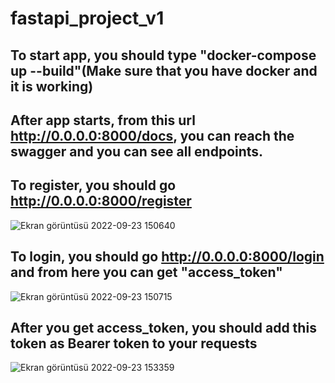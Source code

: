 # fastapi_project_v1

## To start app, you should type "docker-compose up --build"(Make sure that you have docker and it is working)

## After app starts, from this url http://0.0.0.0:8000/docs, you can reach the swagger and you can see all endpoints.

## To register, you should go http://0.0.0.0:8000/register
![Ekran görüntüsü 2022-09-23 150640](https://user-images.githubusercontent.com/50598846/191961024-c028d5b9-2d28-485d-b7a7-5ef3eb1d0f11.jpg)

## To login, you should go http://0.0.0.0:8000/login and from here you can get "access_token"
![Ekran görüntüsü 2022-09-23 150715](https://user-images.githubusercontent.com/50598846/191961072-a9412fd5-d52e-4b0f-8dac-e673e8203357.jpg)

## After you get access_token, you should add this token as Bearer token to your requests
![Ekran görüntüsü 2022-09-23 153359](https://user-images.githubusercontent.com/50598846/191961205-4fbc09f1-adfe-4362-882f-24fbce3744c3.jpg)


